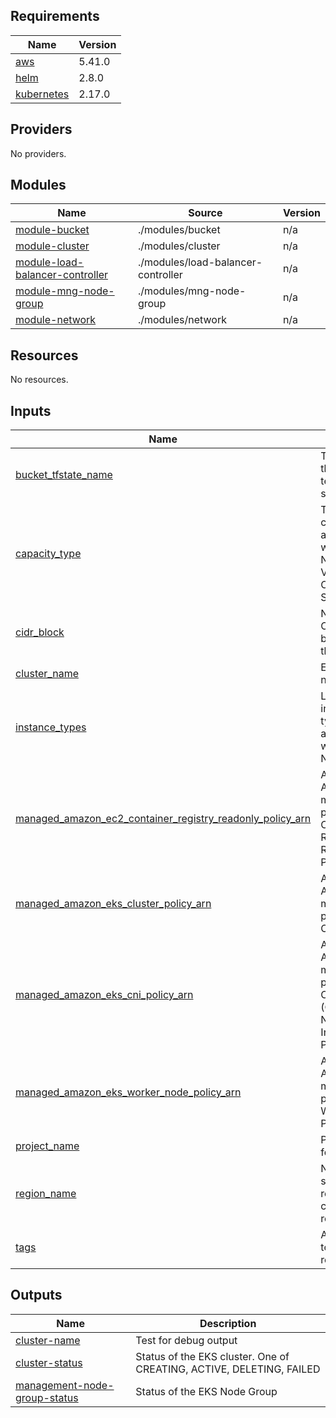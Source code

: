 <!-- BEGIN_TF_DOCS -->
## Requirements

| Name | Version |
|------|---------|
| <a name="requirement_aws"></a> [aws](#requirement\_aws) | 5.41.0 |
| <a name="requirement_helm"></a> [helm](#requirement\_helm) | 2.8.0 |
| <a name="requirement_kubernetes"></a> [kubernetes](#requirement\_kubernetes) | 2.17.0 |

## Providers

No providers.

## Modules

| Name | Source | Version |
|------|--------|---------|
| <a name="module_module-bucket"></a> [module-bucket](#module\_module-bucket) | ./modules/bucket | n/a |
| <a name="module_module-cluster"></a> [module-cluster](#module\_module-cluster) | ./modules/cluster | n/a |
| <a name="module_module-load-balancer-controller"></a> [module-load-balancer-controller](#module\_module-load-balancer-controller) | ./modules/load-balancer-controller | n/a |
| <a name="module_module-mng-node-group"></a> [module-mng-node-group](#module\_module-mng-node-group) | ./modules/mng-node-group | n/a |
| <a name="module_module-network"></a> [module-network](#module\_module-network) | ./modules/network | n/a |

## Resources

No resources.

## Inputs

| Name | Description | Type | Default | Required |
|------|-------------|------|---------|:--------:|
| <a name="input_bucket_tfstate_name"></a> [bucket\_tfstate\_name](#input\_bucket\_tfstate\_name) | The name for the bucket for terraform state file | `string` | n/a | yes |
| <a name="input_capacity_type"></a> [capacity\_type](#input\_capacity\_type) | Type of capacity associated with the EKS Node Group. Valid values: ON\_DEMAND, SPOT | `string` | `"SPOT"` | no |
| <a name="input_cidr_block"></a> [cidr\_block](#input\_cidr\_block) | Networking CIDR block to be used for the VPC | `string` | `"10.0.0.0/16"` | no |
| <a name="input_cluster_name"></a> [cluster\_name](#input\_cluster\_name) | EKS Cluster name | `string` | `"my-cluster"` | no |
| <a name="input_instance_types"></a> [instance\_types](#input\_instance\_types) | List of instance types associated with the EKS Node Group | `list(string)` | <pre>[<br>  "t2.micro"<br>]</pre> | no |
| <a name="input_managed_amazon_ec2_container_registry_readonly_policy_arn"></a> [managed\_amazon\_ec2\_container\_registry\_readonly\_policy\_arn](#input\_managed\_amazon\_ec2\_container\_registry\_readonly\_policy\_arn) | ARN for Type AWS managed policy EC2 Container Regitry ReadOnly Policy | `string` | `"arn:aws:iam::aws:policy/AmazonEC2ContainerRegistryReadOnly"` | no |
| <a name="input_managed_amazon_eks_cluster_policy_arn"></a> [managed\_amazon\_eks\_cluster\_policy\_arn](#input\_managed\_amazon\_eks\_cluster\_policy\_arn) | ARN for Type AWS managed policy EKS Cluster Policy | `string` | `"arn:aws:iam::aws:policy/AmazonEKSClusterPolicy"` | no |
| <a name="input_managed_amazon_eks_cni_policy_arn"></a> [managed\_amazon\_eks\_cni\_policy\_arn](#input\_managed\_amazon\_eks\_cni\_policy\_arn) | ARN for Type AWS managed policy EKS CNI (Container Networking Interface) Policy | `string` | `"arn:aws:iam::aws:policy/AmazonEKS_CNI_Policy"` | no |
| <a name="input_managed_amazon_eks_worker_node_policy_arn"></a> [managed\_amazon\_eks\_worker\_node\_policy\_arn](#input\_managed\_amazon\_eks\_worker\_node\_policy\_arn) | ARN for Type AWS managed policy EKS Worker Node Policy | `string` | `"arn:aws:iam::aws:policy/AmazonEKSWorkerNodePolicy"` | no |
| <a name="input_project_name"></a> [project\_name](#input\_project\_name) | Project name for tags | `string` | `"lab-eks"` | no |
| <a name="input_region_name"></a> [region\_name](#input\_region\_name) | Name of selected region for create the resources | `string` | `"us-east-1"` | no |
| <a name="input_tags"></a> [tags](#input\_tags) | A map of tags to add to all resources | `map(any)` | n/a | yes |

## Outputs

| Name | Description |
|------|-------------|
| <a name="output_cluster-name"></a> [cluster-name](#output\_cluster-name) | Test for debug output |
| <a name="output_cluster-status"></a> [cluster-status](#output\_cluster-status) | Status of the EKS cluster. One of CREATING, ACTIVE, DELETING, FAILED |
| <a name="output_management-node-group-status"></a> [management-node-group-status](#output\_management-node-group-status) | Status of the EKS Node Group |
<!-- END_TF_DOCS -->